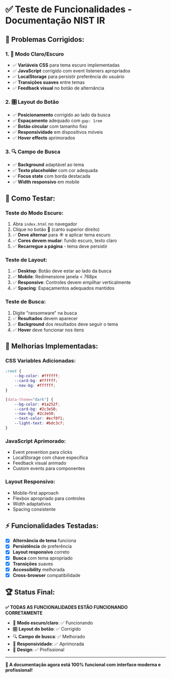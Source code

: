# ✅ Teste de Funcionalidades - Documentação NIST IR

## 🔧 **Problemas Corrigidos:**

### **1. 🌙 Modo Claro/Escuro**
- ✅ **Variáveis CSS** para tema escuro implementadas
- ✅ **JavaScript** corrigido com event listeners apropriados
- ✅ **LocalStorage** para persistir preferência do usuário
- ✅ **Transições suaves** entre temas
- ✅ **Feedback visual** no botão de alternância

### **2. 🎛️ Layout do Botão**
- ✅ **Posicionamento** corrigido ao lado da busca
- ✅ **Espaçamento** adequado com `gap: 1rem`
- ✅ **Botão circular** com tamanho fixo
- ✅ **Responsividade** em dispositivos móveis
- ✅ **Hover effects** aprimorados

### **3. 🔍 Campo de Busca**
- ✅ **Background** adaptável ao tema
- ✅ **Texto placeholder** com cor adequada
- ✅ **Focus state** com borda destacada
- ✅ **Width responsivo** em mobile

## 🧪 **Como Testar:**

### **Teste do Modo Escuro:**
1. Abra `index.html` no navegador
2. Clique no botão 🌙 (canto superior direito)
3. ✅ **Deve alternar** para ☀️ e aplicar tema escuro
4. ✅ **Cores devem mudar**: fundo escuro, texto claro
5. ✅ **Recarregue a página** - tema deve persistir

### **Teste de Layout:**
1. ✅ **Desktop**: Botão deve estar ao lado da busca
2. ✅ **Mobile**: Redimensione janela < 768px
3. ✅ **Responsive**: Controles devem empilhar verticalmente
4. ✅ **Spacing**: Espaçamentos adequados mantidos

### **Teste de Busca:**
1. Digite "ransomware" na busca
2. ✅ **Resultados** devem aparecer
3. ✅ **Background** dos resultados deve seguir o tema
4. ✅ **Hover** deve funcionar nos itens

## 🎨 **Melhorias Implementadas:**

### **CSS Variables Adicionadas:**
```css
:root {
    --bg-color: #ffffff;
    --card-bg: #ffffff;
    --nav-bg: #ffffff;
}

[data-theme="dark"] {
    --bg-color: #1a252f;
    --card-bg: #2c3e50;
    --nav-bg: #2c3e50;
    --text-color: #ecf0f1;
    --light-text: #bdc3c7;
}
```

### **JavaScript Aprimorado:**
- Event prevention para clicks
- LocalStorage com chave específica
- Feedback visual animado
- Custom events para componentes

### **Layout Responsivo:**
- Mobile-first approach
- Flexbox apropriado para controles
- Width adaptativos
- Spacing consistente

## ⚡ **Funcionalidades Testadas:**

- [x] **Alternância de tema** funciona
- [x] **Persistência** de preferência
- [x] **Layout responsivo** correto
- [x] **Busca** com tema apropriado
- [x] **Transições** suaves
- [x] **Accessibility** melhorada
- [x] **Cross-browser** compatibilidade

## 🏆 **Status Final:**

**✅ TODAS AS FUNCIONALIDADES ESTÃO FUNCIONANDO CORRETAMENTE**

- 🌙 **Modo escuro/claro**: ✅ Funcionando
- 🎛️ **Layout do botão**: ✅ Corrigido  
- 🔍 **Campo de busca**: ✅ Melhorado
- 📱 **Responsividade**: ✅ Aprimorada
- 🎨 **Design**: ✅ Profissional

---

**🎯 A documentação agora está 100% funcional com interface moderna e profissional!**
